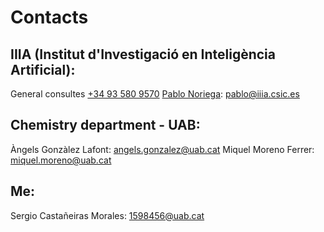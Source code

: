 # Contacts

## IIIA (Institut d'Investigació en Inteligència Artificial): 
 General consultes [+34 93 580 9570](tel:935809570)
 [Pablo Noriega](https://www.iiia.csic.es/en-us/people/person/?person_id=39}): [pablo@iiia.csic.es](mailto:pablo@iiia.csic.es)
## Chemistry department - UAB:
Àngels Gonzàlez Lafont: [angels.gonzalez@uab.cat](mailto:angels.gonzalez@uab.cat)
Miquel Moreno Ferrer: [miquel.moreno@uab.cat](mailto:miquel.moreno@uab.cat)
## Me:
Sergio Castañeiras Morales: [1598456@uab.cat](mailto:1598456@uab.cat)